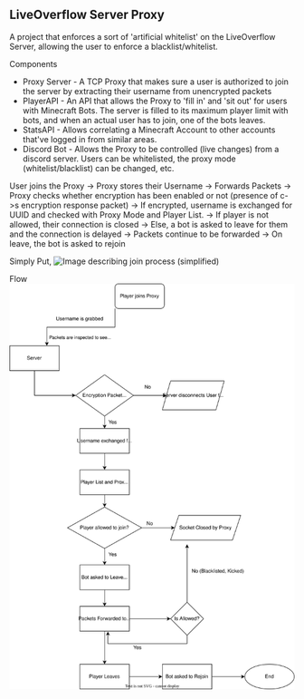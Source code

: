LiveOverflow Server Proxy
------------
A project that enforces a sort of 'artificial whitelist' on the LiveOverflow Server, allowing the user to enforce a blacklist/whitelist.

Components
- Proxy Server - A TCP Proxy that makes sure a user is authorized to join the server by extracting their username from unencrypted packets
- PlayerAPI - An API that allows the Proxy to 'fill in' and 'sit out' for users with Minecraft Bots. The server is filled to its maximum player limit with bots, and when an actual user has to join, one of the bots leaves.
- StatsAPI - Allows correlating a Minecraft Account to other accounts that've logged in from similar areas.
- Discord Bot - Allows the Proxy to be controlled (live changes) from a discord server. Users can be whitelisted, the proxy mode (whitelist/blacklist) can be changed, etc.

User joins the Proxy -> Proxy stores their Username -> Forwards Packets -> Proxy checks whether encryption has been enabled or not (presence of c->s encryption response packet) -> If encrypted, username is exchanged for UUID and checked with Proxy Mode and Player List. -> If player is not allowed, their connection is closed -> Else, a bot is asked to leave for them and the connection is delayed -> Packets continue to be forwarded -> On leave, the bot is asked to rejoin

Simply Put,
![Image describing join process (simplified)](https://i.imgur.com/u1mqq7s.png)

Flow
![Flowchart describing what happens during the lifecycle of a connection.](LO-Proxy-Flow.svg)